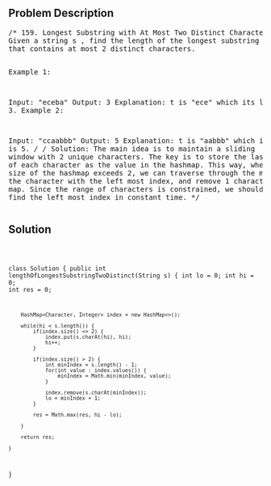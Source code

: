 <!--
<style>
  body { font-family: Arial, sans-serif; }
  .container { max-width: 500px; margin: auto; padding: 20px; }
  .comment-block { background-color: #f9f9f9; padding: 10px; border-left: 5px solid #ccc; }
  .code-block { background-color: #f4f4f4; padding: 10px; border: 1px solid #ddd; }
</style>
-->

<div class='container'>
<h2>Problem Description</h2>
<div class='comment-block'>
<pre>
/* 159. Longest Substring with At Most Two Distinct Characters
Given a string s , find the length of the longest substring t  
that contains at most 2 distinct characters.

Example 1:

Input: "eceba"
Output: 3
Explanation: t is "ece" which its length is 3.
Example 2:

Input: "ccaabbb"
Output: 5
Explanation: t is "aabbb" which its length is 5.
*/
/* Solution: 
The main idea is to maintain a sliding window with 2 unique characters. 
The key is to store the last occurrence of each character as the value in the hashmap. 
This way, whenever the size of the hashmap exceeds 2, 
we can traverse through the map to find the character with the left most index, 
and remove 1 character from our map. 
Since the range of characters is constrained, we should be able to find the left most index in constant time.
*/
</pre>
</div>

<h2>Solution</h2>
<div class='code-block'>
<pre><code class='language-java'>


class Solution {
    public int lengthOfLongestSubstringTwoDistinct(String s) {
        int lo = 0;
        int hi = 0;
        int res = 0;
        
        HashMap<Character, Integer> index = new HashMap<>();
        
        while(hi < s.length()) {
            if(index.size() <= 2) {
                index.put(s.charAt(hi), hi);
                hi++;
            }
            
            if(index.size() > 2) {
                int minIndex = s.length() - 1;
                for(int value : index.values()) {
                    minIndex = Math.min(minIndex, value);
                }
                
                index.remove(s.charAt(minIndex));
                lo = minIndex + 1;
            }
            
            res = Math.max(res, hi - lo);
            
        }
        
        return res;
    
    }
}
</code></pre>
</div>
</div>
